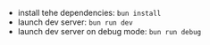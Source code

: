 - install tehe dependencies: `bun install`
- launch dev server: `bun run dev`
- launch dev server on debug mode: `bun run debug`
